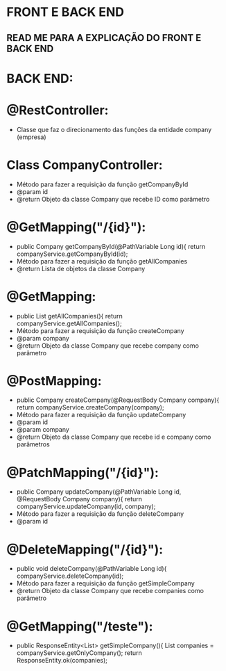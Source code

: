 # FRONT E BACK END

## READ ME PARA A EXPLICAÇÃO DO FRONT E BACK END

 # BACK END:

 # **@RestController**:
 - Classe que faz o direcionamento das funções da entidade company (empresa)

 # **Class CompanyController**:
 - Método para fazer a requisição da função getCompanyById
 - @param id
 -  @return  Objeto da classe Company que recebe ID como parâmetro

 #  **@GetMapping("/{id}")**:
 -  public Company getCompanyById(@PathVariable Long id){
        return companyService.getCompanyById(id);
-  Método para fazer a requisição da função getAllCompanies
-  @return Lista de objetos da classe Company

#  **@GetMapping**:
 -  public List <Company> getAllCompanies(){
        return companyService.getAllCompanies();
- Método para fazer a requisição da função createCompany
- @param company
-  @return Objeto da classe Company que recebe company como parâmetro

#   **@PostMapping**:
-    public Company createCompany(@RequestBody Company company){
        return companyService.createCompany(company);
- Método para fazer a requisição da função updateCompany
- @param id
-  @param company
-  @return Objeto da classe Company que recebe id e company como parâmetros

#  **@PatchMapping("/{id}")**:
-  public Company updateCompany(@PathVariable Long id, @RequestBody Company company){
        return companyService.updateCompany(id, company);
- Método para fazer a requisição da função deleteCompany
- @param id

# **@DeleteMapping("/{id}")**:
-   public void deleteCompany(@PathVariable Long id){
        companyService.deleteCompany(id);
- Método para fazer a requisição da função getSimpleCompany
- @return Objeto da classe Company que recebe companies como parâmetro

#  **@GetMapping("/teste")**:
-   public ResponseEntity<List<CompanyDTO>> getSimpleCompany(){
        List<CompanyDTO> companies = companyService.getOnlyCompany();
        return ResponseEntity.ok(companies);
